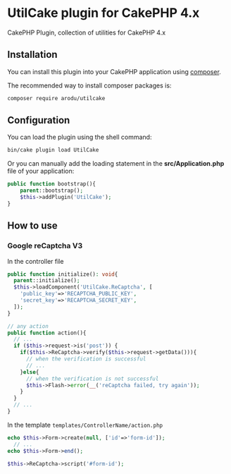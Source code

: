 # UtilCake plugin for CakePHP 4.x

CakePHP Plugin, collection of utilities for CakePHP 4.x

## Installation

You can install this plugin into your CakePHP application using [composer](https://getcomposer.org).

The recommended way to install composer packages is:

```sh
composer require arodu/utilcake
```

## Configuration

You can load the plugin using the shell command:
```sh
bin/cake plugin load UtilCake
```

Or you can manually add the loading statement in the **src/Application.php** file of your application:
```php
public function bootstrap(){
    parent::bootstrap();
    $this->addPlugin('UtilCake');
}
```

## How to use

### Google reCaptcha V3

In the controller file
```php
public function initialize(): void{
  parent::initialize();
  $this->loadComponent('UtilCake.ReCaptcha', [
    'public_key'=>'RECAPTCHA_PUBLIC_KEY',
    'secret_key'=>'RECAPTCHA_SECRET_KEY',
  ]);
}

// any action
public function action(){
  // ...
  if ($this->request->is('post')) {
    if($this->ReCaptcha->verify($this->request->getData())){
      // when the verification is successful
      // ...
    }else{
      // when the verification is not successful
      $this->Flash->error(__('reCaptcha failed, try again'));
    }
  }
  // ...
}
```

In the template `templates/ControllerName/action.php`
```php
echo $this->Form->create(null, ['id'=>'form-id']);
  // ...
echo $this->Form->end();

$this->ReCaptcha->script('#form-id');
```



